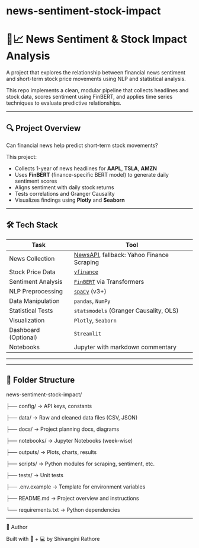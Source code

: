 # news-sentiment-stock-impact
# 📰📈 News Sentiment & Stock Impact Analysis

A project that explores the relationship between financial news sentiment and short-term stock price movements using NLP and statistical analysis.

This repo implements a clean, modular pipeline that collects headlines and stock data, scores sentiment using FinBERT, and applies time series techniques to evaluate predictive relationships.

---

## 🔍 Project Overview

Can financial news help predict short-term stock movements?

This project:
- Collects 1-year of news headlines for **AAPL**, **TSLA**, **AMZN**
- Uses **FinBERT** (finance-specific BERT model) to generate daily sentiment scores
- Aligns sentiment with daily stock returns
- Tests correlations and Granger Causality
- Visualizes findings using **Plotly** and **Seaborn**

---

## 🛠️ Tech Stack

| Task                   | Tool                                                                 |
|------------------------|----------------------------------------------------------------------|
| News Collection        | [NewsAPI](https://newsapi.org/), fallback: Yahoo Finance Scraping   |
| Stock Price Data       | [`yfinance`](https://pypi.org/project/yfinance/)                     |
| Sentiment Analysis     | [`FinBERT`](https://huggingface.co/ProsusAI/finbert) via Transformers|
| NLP Preprocessing      | [`spaCy`](https://spacy.io/) (v3+)                                   |
| Data Manipulation      | `pandas`, `NumPy`                                                    |
| Statistical Tests      | `statsmodels` (Granger Causality, OLS)                               |
| Visualization          | `Plotly`, `Seaborn`                                                  |
| Dashboard (Optional)   | `Streamlit`                                                          |
| Notebooks              | Jupyter with markdown commentary                                     |

---



---

## 📂 Folder Structure
news-sentiment-stock-impact/

├── config/               -> API keys, constants

├── data/                 -> Raw and cleaned data files (CSV, JSON)

├── docs/                 -> Project planning docs, diagrams

├── notebooks/            -> Jupyter Notebooks (week-wise)

├── outputs/              -> Plots, charts, results

├── scripts/              -> Python modules for scraping, sentiment, etc.

├── tests/                ->  Unit tests

├── .env.example          -> Template for environment variables

├── README.md             -> Project overview and instructions

└── requirements.txt      -> Python dependencies



---

👤 Author

Built with 🧠 + 💻 by Shivangini Rathore

